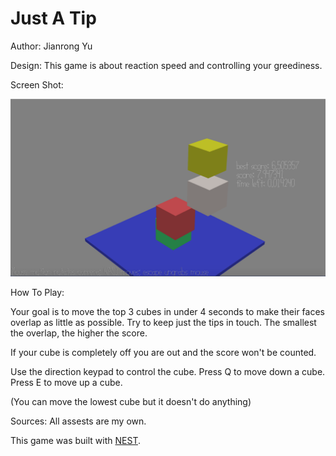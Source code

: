 # Just A Tip

Author: Jianrong Yu

Design: This game is about reaction speed and controlling your greediness.

Screen Shot:

![Screen Shot](screenshot.png)

How To Play:

Your goal is to move the top 3 cubes in under 4 seconds to make their faces overlap as little as possible. Try to keep just the tips in touch.
The smallest the overlap, the higher the score.

If your cube is completely off you are out and the score won't be counted.

Use the direction keypad to control the cube. Press Q to move down a cube. Press E to move up a cube.

(You can move the lowest cube but it doesn't do anything)

Sources: All assests are my own.

This game was built with [NEST](NEST.md).

